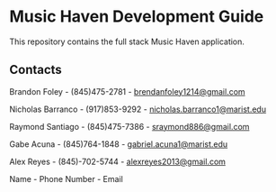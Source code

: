 # Music Haven Development Guide

This repository contains the full stack Music Haven application.

## Contacts

Brandon Foley - 
(845)475-2781 -
brendanfoley1214@gmail.com

Nicholas Barranco - 
(917)853-9292 -
nicholas.barranco1@marist.edu

Raymond Santiago - 
(845)475-7386 - 
sraymond886@gmail.com 

Gabe Acuna - 
(845)764-1848 - 
gabriel.acuna1@marist.edu 

Alex Reyes - 
(845)-702-5744 - 
alexreyes2013@gmail.com 

Name - 
Phone Number -
Email
